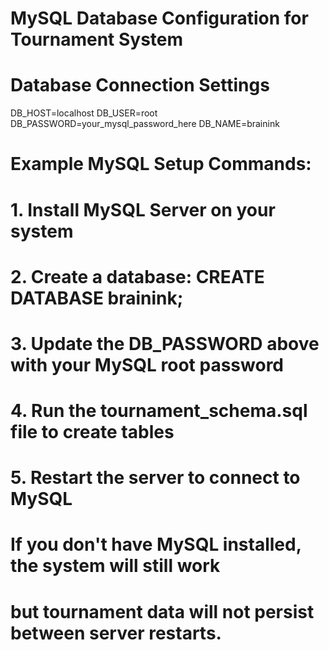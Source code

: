 # MySQL Database Configuration for Tournament System

# Database Connection Settings
DB_HOST=localhost
DB_USER=root
DB_PASSWORD=your_mysql_password_here
DB_NAME=brainink

# Example MySQL Setup Commands:
# 1. Install MySQL Server on your system
# 2. Create a database: CREATE DATABASE brainink;
# 3. Update the DB_PASSWORD above with your MySQL root password
# 4. Run the tournament_schema.sql file to create tables
# 5. Restart the server to connect to MySQL

# If you don't have MySQL installed, the system will still work 
# but tournament data will not persist between server restarts.
